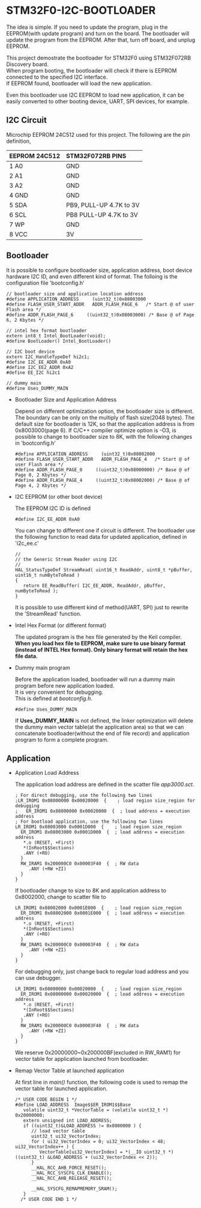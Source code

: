 # STM32F0-I2C-BOOTLOADER
   The idea is simple.  If you need to update the program, plug in the EEPROM(with update program) and turn on the board.  The 
   bootloader will update the program from the EEPROM.  After that, turn off board, and unplug EEPROM.
   
   This project demostrate the bootloader for STM32F0 using STM32F072RB Discovery board.  
When program booting, the bootloader will check if there is EEPROM connected to the specified I2C interface.  
If EEPROM found, bootloader will load the new application.

   Even this bootloader use I2C EEPROM to load new application, it can be easily converted to other booting device, 
UART, SPI devices, for example. 
   
## I2C Circuit

Microchip EEPROM 24C512 used for this project. The following are the pin definition,


| EEPROM 24C512 | STM32F072RB PINS | 
|:--------------|:-----------------|
| 1  A0         | GND |
| 2  A1         | GND |
| 3  A2         | GND |
| 4  GND        | GND |
| 5  SDA        | PB9, PULL-UP 4.7K to 3V |
| 6  SCL        | PB8 PULL-UP 4.7K to 3V  |
| 7  WP         | GND |
| 8  VCC        | 3V  |

## Bootloader

   It is possible to configure bootloader size, application address, boot device hardware I2C ID, 
and even different kind of format.
The folloing is the configuration file 'bootconfig.h'

~~~~
// bootloader size and application location address
#define APPLICATION_ADDRESS     (uint32_t)0x08003000
#define FLASH_USER_START_ADDR   ADDR_FLASH_PAGE_6   /* Start @ of user Flash area */
#define ADDR_FLASH_PAGE_6     ((uint32_t)0x08003000) /* Base @ of Page 6, 2 Kbytes */

// intel hex format bootloader
extern int8_t Intel_BootLoader(void);
#define BootLoader() Intel_BootLoader()

// I2C boot device
extern I2C_HandleTypeDef hi2c1;
#define I2C_EE_ADDR 0xA0
#define I2C_EE2_ADDR 0xA2
#define EE_I2C hi2c1

// dummy main
#define Uses_DUMMY_MAIN

~~~~

* Bootloader Size and Application Address 

   Depend on different optimization option, the bootloader size is different.  The boundary can be only on the 
   multiply of flash size(2048 bytes).  The default size for bootloader is 12K, so that the application address is from 0x8003000(page 6).
   If C/C++ compiler optimize option is -O3, is possible to change to bootloader size to 8K, with the following changes in 'bootconfig.h'
   ~~~~
   #define APPLICATION_ADDRESS     (uint32_t)0x08002000
   #define FLASH_USER_START_ADDR   ADDR_FLASH_PAGE_4   /* Start @ of user Flash area */
   #define ADDR_FLASH_PAGE_0     ((uint32_t)0x08000000) /* Base @ of Page 0, 2 Kbytes */
   #define ADDR_FLASH_PAGE_4     ((uint32_t)0x08002000) /* Base @ of Page 4, 2 Kbytes */
   ~~~~

* I2C EEPROM (or other boot device)

   The EEPROM I2C ID is defined 
   ~~~~
   #define I2C_EE_ADDR 0xA0
   ~~~~
   You can change to different one if circuit is different.  The bootloader use the following function to read data for updated application, 
   defined in 'i2c_ee.c'
   ~~~
   //
   // the Generic Stream Reader using I2C
   //
   HAL_StatusTypeDef StreamRead( uint16_t ReadAddr, uint8_t *pBuffer, uint16_t numByteToRead ) 
   {
      return EE_ReadBuffer( I2C_EE_ADDR, ReadAddr, pBuffer, numByteToRead );
   }   
   ~~~
   It is possible to use different kind of method(UART, SPI) just to rewrite the 'StreamRead' function.  

* Intel Hex Format (or different format)

   The updated program is the hex file generated by the Keil compiler. 
   **When you load hex file to EEPROM, make sure to use binary format
   (instead of INTEL Hex format). Only binary format will retain the hex file data.**
   

* Dummy main program

   Before the application loaded, bootloader will run a dummy main program before new application loaded.  
   It is very convenient for debugging.  
   This is defined at *bootconfig.h*.
   ~~~~
   #define Uses_DUMMY_MAIN
   ~~~~
   If **Uses_DUMMY_MAIN** is not defined, the linker optimization will delete the dummy main vector table(at the application area) 
   so that we can concatenate bootloader(without the end of file record) and application program to form a complete program.

## Application 
* Application Load Address

   The application load address are defined in the scatter file *app3000.sct*.
   ~~~~
   ; For direct debugging, use the following two lines  
   ;LR_IROM1 0x08000000 0x00020000  {    ; load region size_region for debugging
   ;   ER_IROM1 0x08000000 0x00020000  {  ; load address = execution address
   ; For bootload application, use the following two lines
   LR_IROM1 0x08003000 0x0001D000  {    ; load region size_region
     ER_IROM1 0x08003000 0x0001D000  {  ; load address = execution address
      *.o (RESET, +First)
      *(InRoot$$Sections)
      .ANY (+RO)
     }
     RW_IRAM1 0x200000C0 0x00003F40  {  ; RW data
        .ANY (+RW +ZI)
     }
   }
   ~~~~
   If bootloader change to size to 8K and application address to 0x8002000, change to scatter file to 
   ~~~~
   LR_IROM1 0x08002000 0x0001E000  {    ; load region size_region
     ER_IROM1 0x08002000 0x0001E000  {  ; load address = execution address
      *.o (RESET, +First)
      *(InRoot$$Sections)
      .ANY (+RO)
     }
     RW_IRAM1 0x200000C0 0x00003F40  {  ; RW data
        .ANY (+RW +ZI)
     }
   }
   ~~~~
   For debugging only, just change back to regular load address and you can use debugger.
   ~~~~
   LR_IROM1 0x08000000 0x00020000  {    ; load region size_region
     ER_IROM1 0x08000000 0x00020000  {  ; load address = execution address
      *.o (RESET, +First)
      *(InRoot$$Sections)
      .ANY (+RO)
     }
     RW_IRAM1 0x200000C0 0x00003F40  {  ; RW data
        .ANY (+RW +ZI)
     }
   }
   ~~~~
   We reserve 0x20000000~0x200000BF(excluded in RW_RAM1) for vector table for application launched from bootloader.
   
*  Remap Vector Table at launched application

   At first line in *main()* function, the following code is used to remap the vector table for launched application.
   ~~~~
   /* USER CODE BEGIN 1 */
   #define LOAD_ADDRESS  Image$$ER_IROM1$$Base   
      volatile uint32_t *VectorTable = (volatile uint32_t *) 0x20000000;
      extern unsigned int LOAD_ADDRESS;
      if ((uint32_t)&LOAD_ADDRESS != 0x8000000 ) {
         // load vector table
         uint32_t ui32_VectorIndex;
         for ( ui32_VectorIndex = 0; ui32_VectorIndex < 48; ui32_VectorIndex++ ) {
            VectorTable[ui32_VectorIndex] = *(__IO uint32_t *) ((uint32_t) &LOAD_ADDRESS + (ui32_VectorIndex << 2));
         }
         __HAL_RCC_AHB_FORCE_RESET();
         __HAL_RCC_SYSCFG_CLK_ENABLE();
         __HAL_RCC_AHB_RELEASE_RESET();
      
         __HAL_SYSCFG_REMAPMEMORY_SRAM();
      }
     /* USER CODE END 1 */
   ~~~~   
